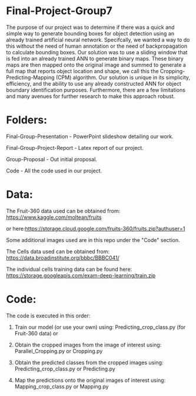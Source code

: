 # Final-Project-Group7

The purpose of our project was to determine if there was a quick and simple way
to generate bounding boxes for object detection using an already trained artificial
neural network. Specifcally, we wanted a way to do this without the need of human
annotation or the need of backpropagation to calculate bounding boxes. Our solution
was to use a sliding window that is fed into an already trained ANN to generate
binary maps. These binary maps are then mapped onto the original image and
summed to generate a full map that reports object location and shape, we call this
the Cropping-Predicting-Mapping (CPM) algorithm. Our solution is unique in its
simplicity, efficiency, and the ability to use any already constructed ANN for object
boundary identification purposes. Furthermore, there are a few limitations and many
avenues for further research to make this approach robust.

# Folders:
Final-Group-Presentation - PowerPoint slideshow detailing our work.

Final-Group-Project-Report - Latex report of our project.

Group-Proposal - Out initial proposal.

Code - All the code used in our project.

# Data:
The Fruit-360 data used can be obtained from: https://www.kaggle.com/moltean/fruits

or here:https://storage.cloud.google.com/fruits-360/fruits.zip?authuser=1

Some additional images used are in this repo under the "Code" section.

The Cells data used can be obtained from: https://data.broadinstitute.org/bbbc/BBBC041/

The individual cells training data can be found here: https://storage.googleapis.com/exam-deep-learning/train.zip

# Code:
The code is executed in this order:

1. Train our model (or use your own) using: Predicting_crop_class.py (for Fruit-360 data) or 

2. Obtain the cropped images from the image of interest using: Parallel_Cropping.py or Cropping.py

3. Obtain the predicted classes from the cropped images using: Predicting_crop_class.py or Predicting.py

4. Map the predictions onto the original images of interest using: Mapping_crop_class.py or Mapping.py
